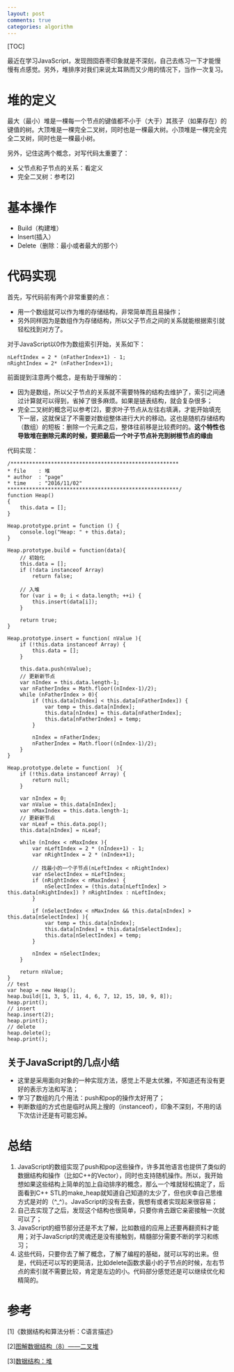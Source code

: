 ```yaml
---
layout: post
comments: true
categories: algorithm
---
```


[TOC]

最近在学习JavaScript，发现囫囵吞枣印象就是不深刻，自己去练习一下才能慢慢有点感觉。另外，堆排序对我们来说太耳熟而又少用的情况下，当作一次复习。





# 堆的定义

最大（最小）堆是一棵每一个节点的键值都不小于（大于）其孩子（如果存在）的键值的树。大顶堆是一棵完全二叉树，同时也是一棵最大树。小顶堆是一棵完全完全二叉树，同时也是一棵最小树。

另外，记住这两个概念，对写代码太重要了：

* 父节点和子节点的关系：看定义
* 完全二叉树：参考[2]

# 基本操作
* Build（构建堆）
* Insert(插入）
* Delete（删除：最小或者最大的那个）

# 代码实现

首先，写代码前有两个非常重要的点：

* 用一个数组就可以作为堆的存储结构，非常简单而且易操作；
* 另外同样因为是数组作为存储结构，所以父子节点之间的关系就能根据索引就轻松找到对方了。

对于JavaScript以0作为数组索引开始，关系如下：

	nLeftIndex = 2 * (nFatherIndex+1) - 1;
	nRightIndex = 2* (nFatherIndex+1);


前面提到注意两个概念，是有助于理解的：

* 因为是数组，所以父子节点的关系就不需要特殊的结构去维护了，索引之间通过计算就可以得到，省掉了很多麻烦。如果是链表结构，就会复杂很多； 
* 完全二叉树的概念可以参考[2]，要求叶子节点从左往右填满，才能开始填充下一层，这就保证了不需要对数组整体进行大片的移动。这也是随机存储结构（数组）的短板：删除一个元素之后，整体往前移是比较费时的。**这个特性也导致堆在删除元素的时候，要把最后一个叶子节点补充到树根节点的缘由**

代码实现：

	/******************************************************
	* file    : 堆
	* author  : "page"
	* time    : "2016/11/02"
	*******************************************************/
	function Heap()
	{
		this.data = [];
	}
	
	Heap.prototype.print = function () {
		console.log("Heap: " + this.data);
	}
	
	Heap.prototype.build = function(data){
		// 初始化
		this.data = [];
		if (!data instanceof Array)
			return false;
	
		// 入堆
		for (var i = 0; i < data.length; ++i) {
			this.insert(data[i]);
		}
	
		return true;
	}
	
	Heap.prototype.insert = function( nValue ){
		if (!this.data instanceof Array) {
			this.data = [];
		}
	
		this.data.push(nValue);
		// 更新新节点
		var nIndex = this.data.length-1;
		var nFatherIndex = Math.floor((nIndex-1)/2);
		while (nFatherIndex > 0){
			if (this.data[nIndex] < this.data[nFatherIndex]) {
				var temp = this.data[nIndex];
				this.data[nIndex] = this.data[nFatherIndex];
				this.data[nFatherIndex] = temp;
			}
	
			nIndex = nFatherIndex;
			nFatherIndex = Math.floor((nIndex-1)/2);
		}
	}
	
	Heap.prototype.delete = function(  ){
		if (!this.data instanceof Array) {
			return null;
		}
	
		var nIndex = 0;
		var nValue = this.data[nIndex];
		var nMaxIndex = this.data.length-1;
		// 更新新节点
		var nLeaf = this.data.pop();
		this.data[nIndex] = nLeaf;
	
		while (nIndex < nMaxIndex ){
			var nLeftIndex = 2 * (nIndex+1) - 1;
			var nRightIndex = 2 * (nIndex+1);
	
			// 找最小的一个子节点(nLeftIndex < nRightIndex)
			var nSelectIndex = nLeftIndex;
			if (nRightIndex < nMaxIndex) {
				nSelectIndex = (this.data[nLeftIndex] > this.data[nRightIndex]) ? nRightIndex : nLeftIndex;
			}
	
			if (nSelectIndex < nMaxIndex && this.data[nIndex] > this.data[nSelectIndex] ){
				var temp = this.data[nIndex];
				this.data[nIndex] = this.data[nSelectIndex];
				this.data[nSelectIndex] = temp;
			}
	
			nIndex = nSelectIndex;
		}
	
		return nValue;
	}
	// test
	var heap = new Heap();
	heap.build([1, 3, 5, 11, 4, 6, 7, 12, 15, 10, 9, 8]);
	heap.print();
	// insert
	heap.insert(2);
	heap.print();
	// delete
	heap.delete();
	heap.print();

## 关于JavaScript的几点小结
* 这里是采用面向对象的一种实现方法，感觉上不是太优雅，不知道还有没有更好的表示方法和写法；
* 学习了数组的几个用法：push和pop的操作太好用了；
* 判断数组的方式也是临时从网上搜的（instanceof），印象不深刻，不用的话下次估计还是有可能忘掉。

# 总结

1. JavaScript的数组实现了push和pop这些操作，许多其他语言也提供了类似的数据结构和操作（比如C++的Vector），同时也支持随机操作。所以，我开始想如果这些结构上简单的加上自动排序的概念，那么一个堆就轻松搞定了，后面看到C++ STL的make_heap就知道自己知道的太少了，但也庆幸自己思维方式是对的（^_^）。JavaScript的没有去查，我想有或者实现起来很容易；
2. 自己去实现了之后，发现这个结构也很简单，只要你肯去跟它亲密接触一次就可以了；
3. JavaScript的细节部分还是不太了解，比如数组的应用上还要再翻资料才能用；对于JavaScript的灵魂还是没有接触到，精髓部分需要不断的学习和练习；
4. 这些代码，只要你去了解了概念，了解了编程的基础，就可以写的出来。但是，代码还可以写的更简洁，比如delete函数求最小的子节点的时候，左右节点的索引就不需要比较，肯定是左边的小。代码部分感觉还是可以继续优化和精简的。

# 参考
[1]《数据结构和算法分析：C语言描述》

[2][图解数据结构（8）——二叉堆 ](http://www.cnblogs.com/yc_sunniwell/archive/2010/06/28/1766751.html)

[3][数据结构：堆](http://blog.csdn.net/wypblog/article/details/8076324)